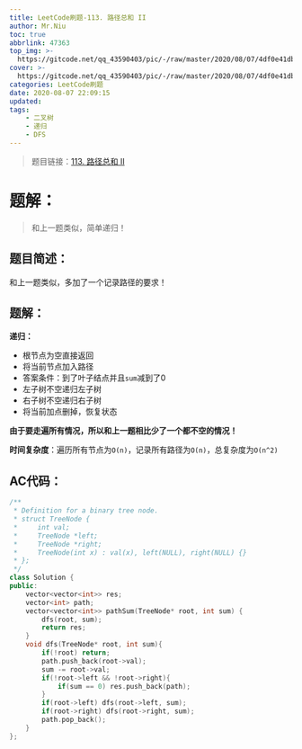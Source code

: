 ```yaml
---
title: LeetCode刷题-113. 路径总和 II
author: Mr.Niu
toc: true
abbrlink: 47363
top_img: >-
  https://gitcode.net/qq_43590403/pic/-/raw/master/2020/08/07/4df0e41dbfa192fb82847bac28a66ed1.png
cover: >-
  https://gitcode.net/qq_43590403/pic/-/raw/master/2020/08/07/4df0e41dbfa192fb82847bac28a66ed1.png
categories: LeetCode刷题
date: 2020-08-07 22:09:15
updated:
tags:
	- 二叉树
	- 递归
	- DFS
---
```






> 题目链接：[113. 路径总和 II](https://leetcode-cn.com/problems/path-sum-ii/)



# 题解：



> 和上一题类似，简单递归！



## 题目简述：

和上一题类似，多加了一个记录路径的要求！

## 题解：

**递归：**

- 根节点为空直接返回
- 将当前节点加入路径
- 答案条件：到了叶子结点并且`sum`减到了0
- 左子树不空递归左子树
- 右子树不空递归右子树
- 将当前加点删掉，恢复状态



**由于要走遍所有情况，所以和上一题相比少了一个都不空的情况！**



**时间复杂度**：遍历所有节点为`O(n)`，记录所有路径为`O(n)`，总复杂度为`O(n^2)`

## AC代码：



```c++
/**
 * Definition for a binary tree node.
 * struct TreeNode {
 *     int val;
 *     TreeNode *left;
 *     TreeNode *right;
 *     TreeNode(int x) : val(x), left(NULL), right(NULL) {}
 * };
 */
class Solution {
public:
    vector<vector<int>> res;
    vector<int> path;
    vector<vector<int>> pathSum(TreeNode* root, int sum) {
        dfs(root, sum);
        return res;
    }
    void dfs(TreeNode* root, int sum){
        if(!root) return;
        path.push_back(root->val);
        sum -= root->val;
        if(!root->left && !root->right){
            if(sum == 0) res.push_back(path);
        }
        if(root->left) dfs(root->left, sum);
        if(root->right) dfs(root->right, sum);
        path.pop_back();
    }
};
```



